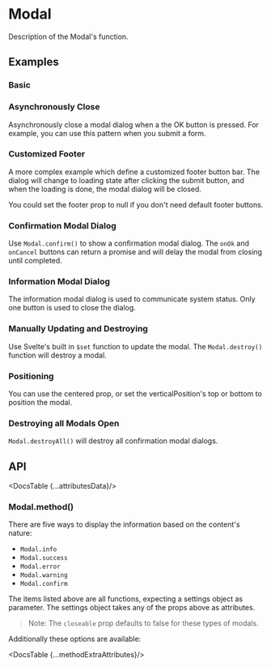 # Modal

Description of the Modal's function.

## Examples

### Basic

<div id="components-modal-demo-basic">
  <Basic />
</div>
<Prism language="svelte" source="{BasicCode}"/>

### Asynchronously Close

Asynchronously close a modal dialog when a the OK button is pressed. For example, you can use this pattern when you submit a form.

<div id="components-modal-demo-async-close">
  <AsyncClose />
</div>
<Prism language="svelte" source="{AsyncCloseCode}"/>

### Customized Footer

A more complex example which define a customized footer button bar. The dialog will change to loading state after clicking the submit button, and when the loading is done, the modal dialog will be closed.

You could set the footer prop to null if you don't need default footer buttons.

<div id="components-modal-demo-async-close">
  <CustomFooter />
</div>
<Prism language="svelte" source="{CustomFooterCode}"/>

### Confirmation Modal Dialog

Use `Modal.confirm()` to show a confirmation modal dialog. The `onOk` and `onCancel` buttons can return a promise and will delay the modal from closing until completed.

<div id="components-modal-demo-confirm">
  <ConfirmModal />
</div>
<Prism language="svelte" source="{ConfirmModalCode}"/>

### Information Modal Dialog

The information modal dialog is used to communicate system status. Only one button is used to close the dialog.

<div id="components-modal-demo-information">
  <InformationModal />
</div>
<Prism language="svelte" source="{InformationModalCode}"/>

### Manually Updating and Destroying

Use Svelte's built in `$set` function to update the modal. The `Modal.destroy()` function will destroy a modal.

<div id="components-modal-demo-update-destroy">
  <UpdateDestroyModal />
</div>
<Prism language="svelte" source="{UpdateDestroyModalCode}"/>

### Positioning

You can use the centered prop, or set the verticalPosition's top or bottom to position the modal.

<div id="components-modal-demo-position">
  <PositioningModal />
</div>
<Prism language="svelte" source="{PositioningModalCode}"/>

### Destroying all Modals Open

`Modal.destroyAll()` will destroy all confirmation modal dialogs.

<div id="components-modal-demo-destroy-all">
  <DestroyAllModal />
</div>
<Prism language="svelte" source="{DestroyAllModalCode}"/>

## API

<DocsTable {...attributesData}/>

### Modal.method()

There are five ways to display the information based on the content's nature:

- `Modal.info`
- `Modal.success`
- `Modal.error`
- `Modal.warning`
- `Modal.confirm`

The items listed above are all functions, expecting a settings object as parameter. The settings object takes any of the props above as attributes.

> Note: The `closeable` prop defaults to false for these types of modals.

Additionally these options are available:

<DocsTable {...methodExtraAttributes}/>

<script>
  import Prism from 'docs/src/components/prism/Prism.svelte'

  import Basic from './demos/basic.demo.svelte'
  import BasicCode from './demos/basic.demo.txt'

  import AsyncClose from './demos/async.demo.svelte'
  import AsyncCloseCode from './demos/async.demo.txt'

  import CustomFooter from './demos/footer.demo.svelte'
  import CustomFooterCode from './demos/footer.demo.txt'

  import ConfirmModal from './demos/confirm.demo.svelte'
  import ConfirmModalCode from './demos/confirm.demo.txt'

  import InformationModal from './demos/information.demo.svelte'
  import InformationModalCode from './demos/information.demo.txt'

  import UpdateDestroyModal from './demos/update-destroy.demo.svelte'
  import UpdateDestroyModalCode from './demos/update-destroy.demo.txt'

  import PositioningModal from './demos/positioning.demo.svelte'
  import PositioningModalCode from './demos/positioning.demo.txt'

  import DestroyAllModal from './demos/destroy-all.demo.svelte'
  import DestroyAllModalCode from './demos/destroy-all.demo.txt'

  import DocsTable from 'docs/src/components/DocsTable.svelte'
  const attributesData = {
    title: 'Attributes',
    columns: ['Property', 'Description', 'Type', 'Default'],
    data: [
      {
        property: 'afterClose',
        description: 'Specify a function that will be called when modal is closed completely.',
        type: 'Function',
        default: '-'
      },
      {
        property: 'bodyStyle',
        description: 'Body style for modal body element. Such as height, padding etc.',
        type: 'String',
        default: ''
      },
      {
        property: 'cancelText',
        description: 'Text of the Cancel button.',
        type: 'String',
        default: 'Cancel'
      },
      {
        property: 'centered',
        description: 'Centered Modal',
        type: 'Boolean',
        default: 'false'
      },
      {
        property: 'closable',
        description: 'Whether a close (x) button is visible on top right of the modal dialog or not.',
        type: 'Boolean',
        default: 'true'
      },
      {
        property: 'closeIcon',
        description: 'Custom close icon.',
        type: 'SvelteComponent',
        default: 'CloseOutlined'
      },
      {
        property: 'confirmLoading',
        description: 'Whether to apply loading visual effect for OK button or not.',
        type: 'Boolean',
        default: 'false'
      },
      {
        property: 'mask',
        description: 'Whether show mask or not.',
        type: 'Boolean',
        default: 'true'
      },
      {
        property: 'maskClosable',
        description: 'Whether to close the modal dialog when the mask (area outside the modal) is clicked.',
        type: 'Boolean',
        default: 'true'
      },
      {
        property: 'maskStyle',
        description: 'Style for modal\'s mask element.',
        type: 'String',
        default: ''
      },
      {
        property: 'okText',
        description: 'Text of the OK button.',
        type: 'String',
        default: 'OK'
      },
      {
        property: 'okType',
        description: 'Button `type` of the OK button.',
        type: 'String',
        default: 'primary'
      },
      {
        property: 'okButtonProps',
        description: 'The OK button props.',
        type: 'Object',
        default: '{}'
      },
      {
        property: 'cancelButtonProps',
        description: 'The Cancel button props.',
        type: 'Object',
        default: '{}'
      },
      {
        property: 'verticalPosition',
        description: 'The vertical position of the modal (top or bottom)',
        type: 'Object',
        default: '{}'
      },
      {
        property: 'title',
        description: 'The modal dialog\'s title',
        type: 'String',
        default: '-'
      },
      {
        property: 'visible',
        description: 'Whether the modal dialog is visible or not.',
        type: 'Boolean',
        default: 'false'
      },
      {
        property: 'width',
        description: 'Width of the modal dialog.',
        type: 'String',
        default: '520px'
      },
      {
        property: 'wrapClassName',
        description: 'The class name of the container of the modal dialog.',
        type: 'String',
        default: '-'
      },
      {
        property: 'zIndex',
        description: 'The `z-index` of the Modal.',
        type: 'Number',
        default: '1000'
      },
      {
        property: 'onCancel',
        description: 'Specify a function that will be called when a user clicks mask, close button on top right or Cancel button.',
        type: 'Function',
        default: '-'
      },
      {
        property: 'onOk',
        description: 'Specify a function that will be called when a user clicks the OK button.',
        type: 'Function',
        default: '-'
      },
      {
        property: 'autoFocusButton',
        description: 'Specify which button to autofocus when the modal opens.',
        type: "null|'ok'|'cancel'",
        default: 'ok'
      },
      {
        property: 'keyboard',
        description: 'Whether the escape key will close the modal.',
        type: "Boolean",
        default: 'true'
      }
    ]
  }
  const methodExtraAttributes = {
    title: 'Modal.method() Attributes',
    columns: ['Property', 'Description', 'Type', 'Default'],
    data: [
      {
        property: 'content',
        description: 'Content for the modal body.',
        type: "String|SvelteComponent",
        default: '-'
      },
      {
        property: 'icon',
        description: 'Custom icon to display next to the content.',
        type: "SvelteComponent",
        default: 'Depends on the modal method'
      }
    ]
  }
</script>
